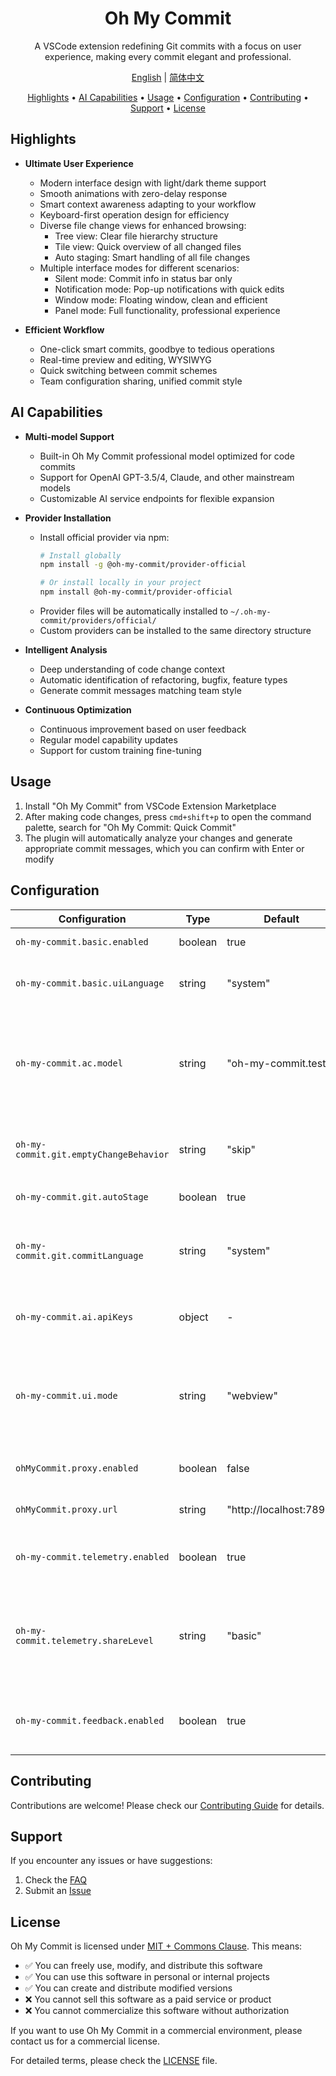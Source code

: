 <div align="center">

# Oh My Commit

A VSCode extension redefining Git commits with a focus on user experience, making every commit elegant and professional.

[English](./README.md) | [简体中文](./README.zh-CN.md)

<!-- toc -->

[Highlights](#highlights) • [AI Capabilities](#ai-capabilities) • [Usage](#usage) • [Configuration](#configuration) • [Contributing](#contributing) • [Support](#support) • [License](#license)

<!-- tocstop -->

</div>

## Highlights

- **Ultimate User Experience**

  - Modern interface design with light/dark theme support
  - Smooth animations with zero-delay response
  - Smart context awareness adapting to your workflow
  - Keyboard-first operation design for efficiency
  - Diverse file change views for enhanced browsing:
    - Tree view: Clear file hierarchy structure
    - Tile view: Quick overview of all changed files
    - Auto staging: Smart handling of all file changes
  - Multiple interface modes for different scenarios:
    - Silent mode: Commit info in status bar only
    - Notification mode: Pop-up notifications with quick edits
    - Window mode: Floating window, clean and efficient
    - Panel mode: Full functionality, professional experience

- **Efficient Workflow**
  - One-click smart commits, goodbye to tedious operations
  - Real-time preview and editing, WYSIWYG
  - Quick switching between commit schemes
  - Team configuration sharing, unified commit style

## AI Capabilities

- **Multi-model Support**

  - Built-in Oh My Commit professional model optimized for code commits
  - Support for OpenAI GPT-3.5/4, Claude, and other mainstream models
  - Customizable AI service endpoints for flexible expansion

- **Provider Installation**

  - Install official provider via npm:
    ```bash
    # Install globally
    npm install -g @oh-my-commit/provider-official
    
    # Or install locally in your project
    npm install @oh-my-commit/provider-official
    ```
  - Provider files will be automatically installed to `~/.oh-my-commit/providers/official/`
  - Custom providers can be installed to the same directory structure

- **Intelligent Analysis**

  - Deep understanding of code change context
  - Automatic identification of refactoring, bugfix, feature types
  - Generate commit messages matching team style

- **Continuous Optimization**
  - Continuous improvement based on user feedback
  - Regular model capability updates
  - Support for custom training fine-tuning

## Usage

1. Install "Oh My Commit" from VSCode Extension Marketplace
2. After making code changes, press `cmd+shift+p` to open the command palette, search for "Oh My Commit: Quick Commit"
3. The plugin will automatically analyze your changes and generate appropriate commit messages, which you can confirm with Enter or modify

## Configuration

| Configuration                          | Type    | Default             | Description                                    | Options                                                                                                                                               |
| -------------------------------------- | ------- | ------------------- | ---------------------------------------------- | ----------------------------------------------------------------------------------------------------------------------------------------------------- |
| `oh-my-commit.basic.enabled`           | boolean | true                | Enable Oh My Commit                            | `true / false`                                                                                                                                        |
| `oh-my-commit.basic.uiLanguage`        | string  | "system"            | Interface display language                     | • `system`: Follow system language<br>• `zh_CN`: Chinese<br>• `en_US`: English                                                                        |
| `oh-my-commit.ac.model`                | string  | "oh-my-commit.test" | Select AC service provider and model           | • `oh-my-commit.test`<br>• `oh-my-commit.balanced`<br>• `oh-my-commit.professional`<br>• `cgop.openai.chatgpt-3.5`<br>• `cgop.openai.chatgpt-4`       |
| `oh-my-commit.git.emptyChangeBehavior` | string  | "skip"              | Behavior when no file changes                  | • `skip`: Skip empty changes<br>• `amend`: Modify last commit (git commit --amend)                                                                    |
| `oh-my-commit.git.autoStage`           | boolean | true                | Auto stage all changes                         | `true / false`                                                                                                                                        |
| `oh-my-commit.git.commitLanguage`      | string  | "system"            | Git commit message language                    | • `system`: Follow system language<br>• `zh_CN`: Chinese commit messages<br>• `en_US`: English commit messages                                        |
| `oh-my-commit.ai.apiKeys`              | object  | -                   | AI service provider API key configuration      |                                                                                                                                                       |
| `oh-my-commit.ui.mode`                 | string  | "webview"           | Commit interface mode                          | • `quickInput`: Quick & Simple: Single-line input box for fast commits<br>• `webview`: Professional: Full-featured editor with preview and formatting |
| `ohMyCommit.proxy.enabled`             | boolean | false               | Enable proxy for API requests                  | `true / false`                                                                                                                                        |
| `ohMyCommit.proxy.url`                 | string  | "http://localhost:7890" | Proxy server URL                          | Any valid proxy URL (e.g. "http://localhost:7890")                                                                                                    |
| `oh-my-commit.telemetry.enabled`       | boolean | true                | Enable usage data collection (anonymous)       | `true / false`                                                                                                                                        |
| `oh-my-commit.telemetry.shareLevel`    | string  | "basic"             | Data collection level                          | • `minimal`: Basic error info only<br>• `basic`: Feature usage stats and performance data<br>• `full`: Additional AI generation quality feedback      |
| `oh-my-commit.feedback.enabled`        | boolean | true                | Enable user feedback (one-click GitHub Issues) | `true / false`                                                                                                                                        |

## Contributing

Contributions are welcome! Please check our [Contributing Guide](CONTRIBUTING.md) for details.

## Support

If you encounter any issues or have suggestions:

1. Check the [FAQ](docs/guide/faq.md)
2. Submit an [Issue](https://github.com/oh-my-commit/oh-my-commit/issues)

## License

Oh My Commit is licensed under [MIT + Commons Clause](./LICENSE). This means:

- ✅ You can freely use, modify, and distribute this software
- ✅ You can use this software in personal or internal projects
- ✅ You can create and distribute modified versions
- ❌ You cannot sell this software as a paid service or product
- ❌ You cannot commercialize this software without authorization

If you want to use Oh My Commit in a commercial environment, please contact us for a commercial license.

For detailed terms, please check the [LICENSE](./LICENSE) file.
